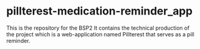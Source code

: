 # pillterest-medication-reminder_app

This is the repository for the BSP2
It contains the technical production of the project which is a web-application named Pillterest that serves as a pill reminder.

